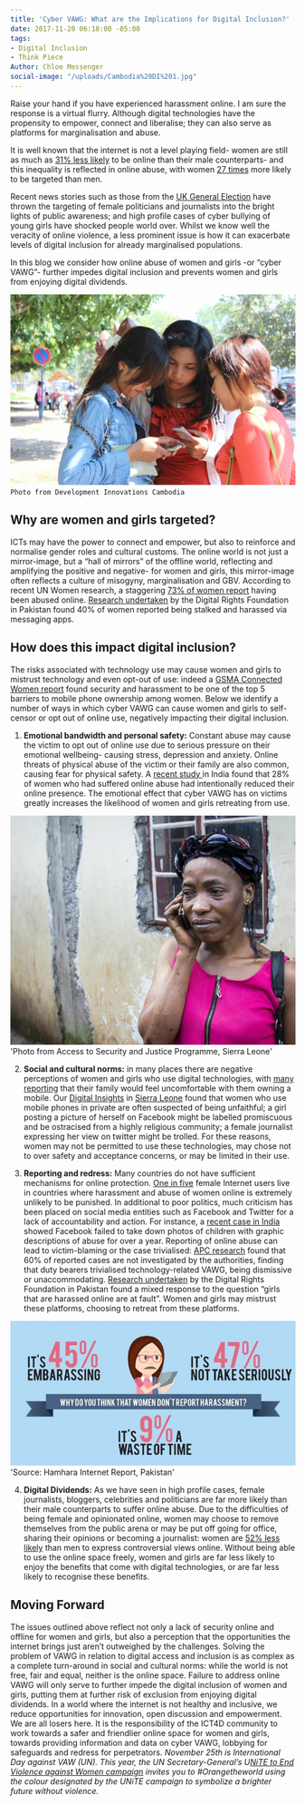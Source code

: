 ```yaml
---
title: 'Cyber VAWG: What are the Implications for Digital Inclusion?'
date: 2017-11-20 06:18:00 -05:00
tags:
- Digital Inclusion
- Think Piece
Author: Chloe Messenger
social-image: "/uploads/Cambodia%20DI%201.jpg"
---
```


Raise your hand if you have experienced harassment online. I am sure the response is a virtual flurry. Although digital technologies have the propensity to empower, connect and liberalise; they can also serve as platforms for marginalisation and abuse. 

It is well known that the internet is not a level playing field- women are still as much as [31% less likely](http://www.itu.int/en/ITU-D/Statistics/Documents/facts/ICTFactsFigures2016.pdf) to be online than their male counterparts- and this inequality is reflected in online abuse, with women [27 times](http://www.unwomen.org/~/media/headquarters/attachments/sections/library/publications/2015/cyber_violence_gender%20report.pdf?v=1&d=20150924T154259) more likely to be targeted than men. 

Recent news stories such as those from the [UK General Election](https://www.theguardian.com/politics/2017/sep/05/diane-abbott-more-abused-than-any-other-mps-during-election) have thrown the targeting of female politicians and journalists into the bright lights of public awareness; and high profile cases of cyber bullying of young girls have shocked people world over. Whilst we know well the veracity of online violence, a less prominent issue is how it can exacerbate levels of digital inclusion for already marginalised populations. 

In this blog we consider how online abuse of women and girls -or “cyber VAWG”- further impedes digital inclusion and prevents women and girls from enjoying digital dividends.

![Cambodia DI 1-b06ce7.jpg](/uploads/Cambodia%20DI%201-b06ce7.jpg)
`Photo from Development Innovations Cambodia`

<!--more-->
## Why are women and girls targeted? 
ICTs may have the power to connect and empower, but also to reinforce and normalise gender roles and cultural customs. The online world is not just a mirror-image, but a “hall of mirrors” of the offline world, reflecting and amplifying the positive and negative- for women and girls, this mirror-image often reflects a culture of misogyny, marginalisation and GBV. According to recent UN Women research, a staggering [73% of women report](http://www.unwomen.org/~/media/headquarters/attachments/sections/library/publications/2015/cyber_violence_gender%20report.pdf?v=1&d=20150924T154259) having been abused online. [Research undertaken](http://digitalrightsfoundation.pk/wp-content/uploads/2017/05/Hamara-Internet-Online-Harassment-Report.pdf) by the Digital Rights Foundation in Pakistan found 40% of women reported being stalked and harassed via messaging apps.

## How does this impact digital inclusion? 
The risks associated with technology use may cause women and girls to mistrust technology and even opt-out of use: indeed a [GSMA Connected Women report](https://www.gsma.com/mobilefordevelopment/wp-content/uploads/2016/02/Connected-Women-Gender-Gap.pdf) found security and harassment to be one of the top 5 barriers to mobile phone ownership among women. Below we identify a number of ways in which cyber VAWG can cause women and girls to self-censor or opt out of online use, negatively impacting their digital inclusion. 
1.	**Emotional bandwidth and personal safety:** Constant abuse may cause the victim to opt out of online use due to serious pressure on their emotional wellbeing- causing stress, depression and anxiety. Online threats of physical abuse of the victim or their family are also common, causing fear for physical safety. A [recent study ](https://feminisminindia.com/wp-content/uploads/2016/05/FII_cyberbullying_report_website.pdf)in India found that 28% of women who had suffered online abuse had intentionally reduced their online presence. The emotional effect that cyber VAWG has on victims greatly increases the likelihood of women and girls retreating from use.

![SierraLeone1.jpg](/uploads/SierraLeone1.jpg)
'Photo from Access to Security and Justice Programme, Sierra Leone'

2.	**Social and cultural norms:** in many places there are negative perceptions of women and girls who use digital technologies, with [many reporting](https://www.gsma.com/mobilefordevelopment/programmes/connected-women/bridging-gender-gap) that their family would feel uncomfortable with them owning a mobile. Our [Digital Insights](https://dai-global-digital.com/tags/?tag=digital-insights) in [Sierra Leone](https://www.dai.com/our-work/projects/sierra-leone-access-security-and-justice-programme-asjp) found that women who use mobile phones in private are often suspected of being unfaithful; a girl posting a picture of herself on Facebook might be labelled promiscuous and be ostracised from a highly religious community; a female journalist expressing her view on twitter might be trolled. For these reasons, women may not be permitted to use these technologies, may chose not to over safety and acceptance concerns, or may be limited in their use.

3.	**Reporting and redress:** Many countries do not have sufficient mechanisms for online protection. [One in five](http://www.unwomen.org/en/news/stories/2015/9/cyber-violence-report-press-release) female Internet users live in countries where harassment and abuse of women online is extremely unlikely to be punished. In additional to poor politics, much criticism has been placed on social media entities such as Facebook and Twitter for a lack of accountability and action. For instance, a [recent case in India](https://www.theguardian.com/world/2017/nov/03/facebook-allowed-child-abuse-posts-stay-online-year-indian-court-hears) showed Facebook failed to take down photos of children with graphic descriptions of abuse for over a year. Reporting of online abuse can lead to victim-blaming or the case trivialised: [APC research](https://www.genderit.org/onlinevaw/) found that 60% of reported cases are not investigated by the authorities, finding that duty bearers trivialised technology-related VAWG, being dismissive or unaccommodating. [Research undertaken](http://digitalrightsfoundation.pk/wp-content/uploads/2017/05/Hamara-Internet-Online-Harassment-Report.pdf) by the Digital Rights Foundation in Pakistan found a mixed response to the question “girls that are harassed online are at fault”. Women and girls may mistrust these platforms, choosing to retreat from these platforms. 

![Hamhara internet report.jpg](/uploads/Hamhara%20internet%20report.jpg)
'Source: Hamhara Internet Report, Pakistan'

4.	**Digital Dividends:** As we have seen in high profile cases, female journalists, bloggers, celebrities and politicians are far more likely than their male counterparts to suffer online abuse. Due to the difficulties of being female and opinionated online, women may choose to remove themselves from the public arena or may be put off going for office, sharing their opinions or becoming a journalist: women are [52% less likely](http://webfoundation.org/about/research/womens-rights-online-2015/) than men to express controversial views online. Without being able to use the online space freely, women and girls are far less likely to enjoy the benefits that come with digital technologies, or are far less likely to recognise these benefits. 

## Moving Forward
The issues outlined above reflect not only a lack of security online and offline for women and girls, but also a perception that the opportunities the internet brings just aren’t outweighed by the challenges. 
Solving the problem of VAWG in relation to digital access and inclusion is as complex as a complete turn-around in social and cultural norms: while the world is not free, fair and equal, neither is the online space. Failure to address online VAWG will only serve to further impede the digital inclusion of women and girls, putting them at further risk of exclusion from enjoying digital dividends. In a world where the internet is not healthy and inclusive, we reduce opportunities for innovation, open discussion and empowerment. We are all losers here. 
It is the responsibility of the ICT4D community to work towards a safer and friendlier online space for women and girls, towards providing information and data on cyber VAWG, lobbying for safeguards and redress for perpetrators.
*November 25th is International Day against VAW (UN). This year, the UN Secretary-General’s U[NiTE to End Violence against Women campaign](http://www.unwomen.org/en/what-we-do/ending-violence-against-women/take-action/unite) invites you to #Orangetheworld using the colour designated by the UNiTE campaign to symbolize a brighter future without violence.*
